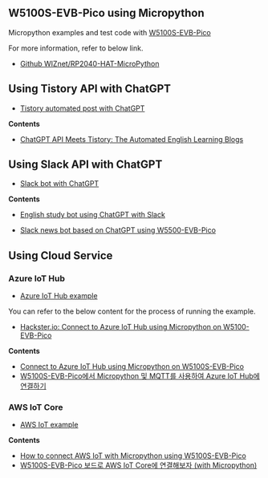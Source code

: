 ## W5100S-EVB-Pico using Micropython

Micropython examples and test code with [W5100S-EVB-Pico](https://docs.wiznet.io/Product/iEthernet/W5100S/w5100s-evb-pico)

For more information, refer to below link.

* [Github WIZnet/RP2040-HAT-MicroPython](https://github.com/Wiznet/RP2040-HAT-MicroPython)



## Using Tistory API with ChatGPT

* [Tistory automated post with ChatGPT](https://github.com/renakim/W5100S-EVB-Pico-Micropython/tree/main/TistoryWithGPT)

**Contents**

* [ChatGPT API Meets Tistory: The Automated English Learning Blogs](https://maker.wiznet.io/rena/projects/chatgpt-api-meets-tistory%3A-the-automated-english-learning-blogs/?serob=4&serterm=month)


## Using Slack API with ChatGPT

* [Slack bot with ChatGPT](https://github.com/renakim/W5100S-EVB-Pico-Micropython/tree/main/SlackWithChatGPT)

**Contents**

* [English study bot using ChatGPT with Slack](https://maker.wiznet.io/rena/projects/integrating-chatgpt-with-slack-api-on-w5100s-evb-pico-board%3A-lets-study-english/?serob=4&serterm=month)

* [Slack news bot based on ChatGPT using W5500-EVB-Pico](https://maker.wiznet.io/rena/projects/slack-news-bot-based-on-chatgpt-using-w5500-evb-pico/?serob=4&serterm=month)

## Using Cloud Service

### Azure IoT Hub

* [Azure IoT Hub example](https://github.com/renakim/W5100S-EVB-Pico-Micropython/tree/main/examples/Azure)

You can refer to the below content for the process of running the example.

* [Hackster.io: Connect to Azure IoT Hub using Micropython on W5100-EVB-Pico](https://www.hackster.io/renakim/connect-to-azure-iot-hub-using-micropython-on-w5100-evb-pico-d78cc4)


**Contents**

* [Connect to Azure IoT Hub using Micropython on W5100S-EVB-Pico](https://maker.wiznet.io/rena/projects/connect-to-azure-iot-hub-using-micropython-on-w5100s-evb-pico/)
* [W5100S-EVB-Pico에서 Micropython 및 MQTT를 사용하여 Azure IoT Hub에 연결하기](https://inmile.tistory.com/46)

### AWS IoT Core


* [AWS IoT example](https://github.com/renakim/W5100S-EVB-Pico-Micropython/tree/main/examples/AWS)


**Contents**

* [How to connect AWS IoT with Micropython using W5100S-EVB-Pico](https://maker.wiznet.io/rena/projects/how-to-connect-aws-iot-with-micropython-using-w5100s-evb-pico/)
* [W5100S-EVB-Pico 보드로 AWS IoT Core에 연결해보자 (with Micropython)](https://inmile.tistory.com/49)

